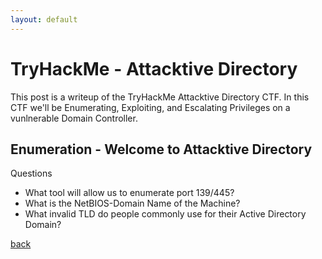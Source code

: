 ```yaml
---
layout: default
---
```


# TryHackMe - Attacktive Directory

This post is a writeup of the TryHackMe Attacktive Directory CTF. In this CTF we'll be Enumerating, Exploiting, and Escalating Privileges on a vunlnerable Domain Controller. 


## Enumeration - Welcome to Attacktive Directory

Questions 

*   What tool will allow us to enumerate port 139/445?
*   What is the NetBIOS-Domain Name of the Machine?
*   What invalid TLD do people commonly use for their Active Directory Domain?

























[back](./)
